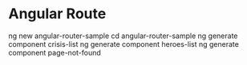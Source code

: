 # Angular Route
ng new angular-router-sample
cd angular-router-sample
ng generate component crisis-list
ng generate component heroes-list
ng generate component page-not-found